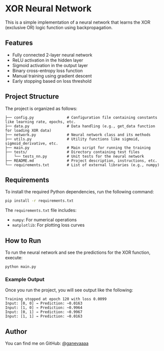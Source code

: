 # XOR Neural Network

This is a simple implementation of a neural network that learns the XOR (exclusive OR) logic function using backpropagation.

## Features

- Fully connected 2-layer neural network
- ReLU activation in the hidden layer
- Sigmoid activation in the output layer
- Binary cross-entropy loss function
- Manual training using gradient descent
- Early stopping based on loss threshold

## Project Structure

The project is organized as follows:

```
├── config.py               # Configuration file containing constants like learning rate, epochs, etc.
├── data.py                 # Data handling (e.g., get_data function for loading XOR data)
├── network.py              # Neural network class and its methods
├── utils.py                # Utility functions like sigmoid, sigmoid_derivative, etc.
├── main.py                 # Main script for running the training
├── tests/                  # Directory containing test files
│   └── tests_nn.py         # Unit tests for the neural network
├── README.md               # Project description, instructions, etc.
└── requirements.txt        # List of external libraries (e.g., numpy)
```

## Requirements

To install the required Python dependencies, run the following command:

```bash
pip install -r requirements.txt
```

The `requirements.txt` file includes:

- `numpy`: For numerical operations
- `matplotlib`: For plotting loss curves

## How to Run

To run the neural network and see the predictions for the XOR function, execute:

```bash
python main.py
```

### Example Output

Once you run the project, you will see output like the following:

```
Training stopped at epoch 120 with loss 0.0099
Input: [0, 0] → Prediction: ~0.0163
Input: [1, 0] → Prediction: ~0.9964
Input: [0, 1] → Prediction: ~0.9967
Input: [1, 1] → Prediction: ~0.0163
```

## Author

You can find me on GitHub: [@ganevaaaa](https://github.com/ganevaaaa)

 
